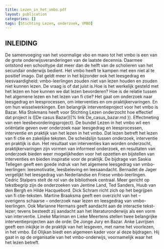 ```yaml
---
title: Lezen_in_het_vmbo.pdf
layout: publication
categories: []
tags: [Stichting Lezen, onderzoek, VMBO]
---
```


## INLEIDING
De samenvoeging van het voormalige vbo en mavo tot het vmbo is een van de grote
onderwijsveranderingen van de laatste decennia. Daarmee ontstond een schooltype
dat meer dan de helft van de scholieren van het secundair onderwijs bedient. Het
vmbo heeft te kampen met een niet al te positief imago. Dat geldt meer in het
bijzonder ook het leesgedrag en leesvaardigheid: vmbo-leerlingen zouden niet van
lezen houden en zouden niet kunnen lezen. De vraag is of dat juist is.Hoe is het
werkelijk gesteld met het lezen en hoe kunnen we dat lezen bevorderen? Hoe is de
relatie tussen het algemene lezen en het lezen van fi ctie? Het gaat om onderzoek
naar leesgedrag en leesprocessen, om interventies en om praktijkervaringen. En om
hun wisselwerkingen. Een belangrijk interventieproject voor het vmbo is Bazar.
Mia Stokmans heeft voor Stichting Lezen onderzocht hoe effectief dat project is
([De casus Bazar]({% link De_casus_bazar.md }). Effectmeting van een leesbevorderingsproject).
De bundel Lezen in het vmbo wil een oriëntatie geven over onderzoek naar leesgedrag en leesprocessen, interventie en praktijk van het lezen in het vmbo. Dat lezen
betreft het lezen van fi ctie en zakelijke teksten. De scheidslijn tussen onderzoek, interventie en praktijk is dun. Het resultaat van interventies kan worden onderzocht,
praktijkervaringen zijn vormen van informeel onderzoek, en resultaten van onderzoek bieden weer mogelijkheden voor het opzetten en bijstellen van interventies en
bieden inspiratie voor de praktijk.
De bijdrage van Saskia Tellegen geeft een goede indruk van het algemene leesgedrag van vmbo-leerlingen: leesmotivatie, leesbeleving en leesaandacht. Bernadet
de Jager vergelijkt het leesgedrag van Nederlandse en Friese vmbo-leerlingen.
Cedric Stalpers stelt de rol van de bibliotheek centraal. Meer gericht op tekstbegrip
zijn de onderzoeken van Jentine Land, Ted Sanders, Huub van den Bergh en Hilde
Hacquebord. Dick Schram richt zich op het begrijpen van fi ctie-teksten. Martine
Braaksma geeft een overzicht van het – overigens schaarse – onderzoek naar lezen
en leesgedrag van vmbo-leerlingen. Ook Marianne Hermans geeft aandacht aan de
interactie tekst-lezer; tevens besteedt zij aandacht aan het literaturonderwijs als een
vorm van interventie. Lineke Mariman en Lieke Meertens stellen twee belangrijke
interventieprojecten aan de orde: De Jonge Jury en Bazar. Anke Lavrijsen geeft een
inkijkje in de praktijk van het lesgeven, met name het voorlezen, in het vmbo. Ed
Olijkan biedt een algemeen kader voor al deze bijdragen. Hij gaat in op de organisatie van het vmbo-onderwijs, voornamelijk waar het het lezen betreft.
